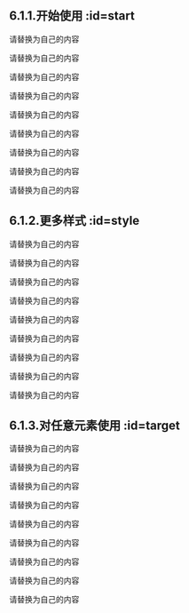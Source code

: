 ## 6.1.1.开始使用  :id=start

请替换为自己的内容

请替换为自己的内容

请替换为自己的内容

请替换为自己的内容

请替换为自己的内容

请替换为自己的内容

请替换为自己的内容

请替换为自己的内容

请替换为自己的内容


## 6.1.2.更多样式  :id=style

请替换为自己的内容

请替换为自己的内容

请替换为自己的内容

请替换为自己的内容

请替换为自己的内容

请替换为自己的内容

请替换为自己的内容

请替换为自己的内容

请替换为自己的内容


## 6.1.3.对任意元素使用  :id=target

请替换为自己的内容

请替换为自己的内容

请替换为自己的内容

请替换为自己的内容

请替换为自己的内容

请替换为自己的内容

请替换为自己的内容

请替换为自己的内容

请替换为自己的内容
